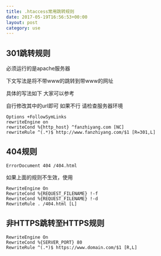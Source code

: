 ```yaml
---
title: .htaccess常用跳转规则
date: 2017-05-19T16:56:53+00:00
layout: post
category: use
---
```

## 301跳转规则

必须运行的是apache服务器

下文写法是将不带www的跳转到带www的网址

具体的写法如下 大家可以参考

自行修改其中的url即可 如果不行 请检查服务器环境
```
Options +FollowSymLinks
rewriteEngine on
rewriteCond %{http_host} ^fanzhiyang.com [NC]
rewriteRule ^(.*)$ http://www.fanzhiyang.com/$1 [R=301,L]
```


## 404规则

```
ErrorDocument 404 /404.html
```

如果上面的规则不生效，使用
```
RewriteEngine On
RewriteCond %{REQUEST_FILENAME} !-f
RewriteCond %{REQUEST_FILENAME} !-d
RewriteRule . /404.html [L]
```

## 非HTTPS跳转至HTTPS规则

```
RewriteEngine On
RewriteCond %{SERVER_PORT} 80
RewriteRule ^(.*)$ https://www.domain.com/$1 [R,L]
```

